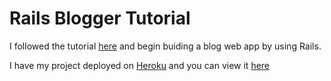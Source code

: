 # Rails Blogger Tutorial 

I followed the tutorial [here](http://tutorials.jumpstartlab.com/projects/blogger.html) and begin buiding a blog web app by using Rails. 

I have my project deployed on [Heroku](https://www.heroku.com) and you can view it [here](https://bshowen-blogger.herokuapp.com/)
